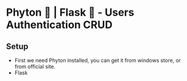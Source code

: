 # Phyton 🐍 | Flask 🧪 - Users Authentication CRUD

## Setup
- First we need Phyton installed, you can get it from windows store, or from official site.
- Flask